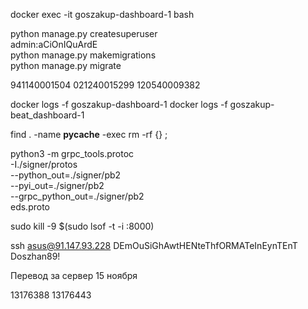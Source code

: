 docker exec -it goszakup-dashboard-1 bash

python manage.py createsuperuser  
admin:aCiOnIQuArdE  
python manage.py makemigrations  
python manage.py migrate  


941140001504
021240015299
120540009382

docker logs -f goszakup-dashboard-1
docker logs -f goszakup-beat_dashboard-1

find . -name __pycache__ -exec rm -rf {} \;

python3 -m grpc_tools.protoc \
    -I./signer/protos \
    --python_out=./signer/pb2 \
    --pyi_out=./signer/pb2 \
    --grpc_python_out=./signer/pb2 \
    eds.proto

sudo kill -9 $(sudo lsof -t -i :8000)

ssh asus@91.147.93.228
DEmOuSiGhAwtHENteThfORMATeInEynTEnT
Doszhan89!

Перевод за сервер 15 ноября



13176388
13176443